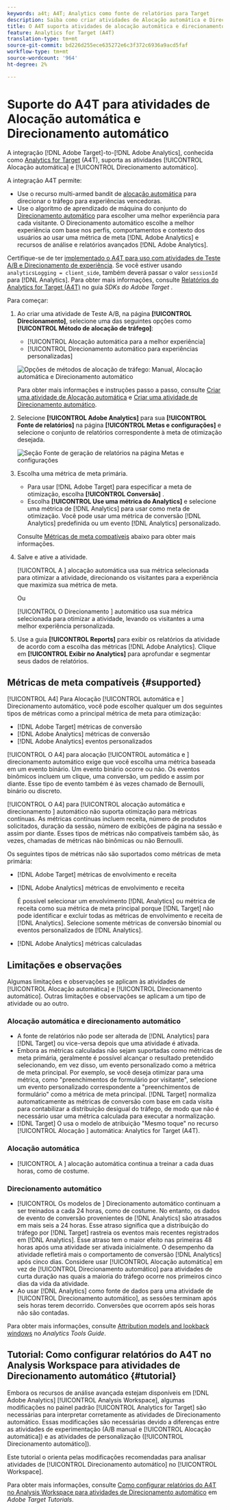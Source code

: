 ```yaml
---
keywords: a4t; A4T; Analytics como fonte de relatórios para Target
description: Saiba como criar atividades de Alocação automática e Direcionamento automático no Adobe Target que usam o Analytics como fonte de relatórios (A4T).
title: O A4T suporta atividades de alocação automática e direcionamento automático?
feature: Analytics for Target (A4T)
translation-type: tm+mt
source-git-commit: bd226d255ece635272e6c3f372c6936a9acd5faf
workflow-type: tm+mt
source-wordcount: '964'
ht-degree: 2%

---
```



# Suporte do A4T para atividades de Alocação automática e Direcionamento automático

A integração [!DNL Adobe Target]-to-[!DNL Adobe Analytics], conhecida como [Analytics for Target](/help/c-integrating-target-with-mac/a4t/a4t.md) (A4T), suporta as atividades [!UICONTROL Alocação automática] e [!UICONTROL Direcionamento automático].

A integração A4T permite:

* Use o recurso multi-armed bandit de [alocação automática](/help/c-activities/automated-traffic-allocation/automated-traffic-allocation.md) para direcionar o tráfego para experiências vencedoras.
* Use o algoritmo de aprendizado de máquina do conjunto do [Direcionamento automático](/help/c-activities/auto-target/auto-target-to-optimize.md) para escolher uma melhor experiência para cada visitante. O Direcionamento automático escolhe a melhor experiência com base nos perfis, comportamentos e contexto dos usuários ao usar uma métrica de meta [!DNL Adobe Analytics] e recursos de análise e relatórios avançados [!DNL Adobe Analytics].

Certifique-se de ter [implementado o A4T para uso com atividades de Teste A/B e Direcionamento de experiência](/help/c-integrating-target-with-mac/a4t/a4timplementation.md). Se você estiver usando `analyticsLogging = client_side`, também deverá passar o valor `sessionId` para [!DNL Analytics]. Para obter mais informações, consulte [Relatórios do Analytics for Target (A4T)](https://adobetarget-sdks.gitbook.io/docs/integration-with-experience-cloud/analytics-for-target-a4t-reporting) no guia *SDKs do Adobe Target* .

Para começar:

1. Ao criar uma atividade de Teste A/B, na página **[!UICONTROL Direcionamento]**, selecione uma das seguintes opções como **[!UICONTROL Método de alocação de tráfego]**:

   * [!UICONTROL Alocação automática para a melhor experiência]
   * [!UICONTROL Direcionamento automático para experiências personalizadas]

   ![Opções de métodos de alocação de tráfego: Manual, Alocação automática e Direcionamento automático](/help/c-integrating-target-with-mac/a4t/assets/traffic-allocation-methods.png)

   Para obter mais informações e instruções passo a passo, consulte [Criar uma atividade de Alocação automática](/help/c-activities/automated-traffic-allocation/create-auto-allocate-activity.md) e [Criar uma atividade de Direcionamento automático](/help/c-activities/auto-target/create-auto-target.md).

1. Selecione **[!UICONTROL Adobe Analytics]** para sua **[!UICONTROL Fonte de relatórios]** na página **[!UICONTROL Metas e configurações]** e selecione o conjunto de relatórios correspondente à meta de otimização desejada.

   ![Seção Fonte de geração de relatórios na página Metas e configurações](/help/c-integrating-target-with-mac/a4t/assets/a4t-select.png)

1. Escolha uma métrica de meta primária.

   * Para usar [!DNL Adobe Target] para especificar a meta de otimização, escolha **[!UICONTROL Conversão]** .
   * Escolha **[!UICONTROL Use uma métrica do Analytics]** e selecione uma métrica de [!DNL Analytics] para usar como meta de otimização. Você pode usar uma métrica de conversão [!DNL Analytics] predefinida ou um evento [!DNL Analytics] personalizado.

   Consulte [Métricas de meta compatíveis](#supported) abaixo para obter mais informações.

1. Salve e ative a atividade.

   [!UICONTROL A ] alocação automática usa sua métrica selecionada para otimizar a atividade, direcionando os visitantes para a experiência que maximiza sua métrica de meta.

   Ou

   [!UICONTROL O Direcionamento ] automático usa sua métrica selecionada para otimizar a atividade, levando os visitantes a uma melhor experiência personalizada.

1. Use a guia **[!UICONTROL Reports]** para exibir os relatórios da atividade de acordo com a escolha das métricas [!DNL Adobe Analytics]. Clique em **[!UICONTROL Exibir no Analytics]** para aprofundar e segmentar seus dados de relatórios.

## Métricas de meta compatíveis {#supported}

[!UICONTROL A4] Para Alocação  [!UICONTROL automática e ] Direcionamento   automático, você pode escolher qualquer um dos seguintes tipos de métricas como a principal métrica de meta para otimização:

* [!DNL Adobe Target] métricas de conversão
* [!DNL Adobe Analytics] métricas de conversão
* [!DNL Adobe Analytics] eventos personalizados

[!UICONTROL O A4] para alocação  [!UICONTROL automática e ] direcionamento   automático exige que você escolha uma métrica baseada em um evento binário. Um evento binário ocorre ou não. Os eventos binômicos incluem um clique, uma conversão, um pedido e assim por diante. Esse tipo de evento também é às vezes chamado de Bernoulli, binário ou discreto.

[!UICONTROL O A4] para  [!UICONTROL alocação automática e direcionamento ] automático não suporta otimização para métricas contínuas.   As métricas contínuas incluem receita, número de produtos solicitados, duração da sessão, número de exibições de página na sessão e assim por diante. Esses tipos de métricas não compatíveis também são, às vezes, chamadas de métricas não binômicas ou não Bernoulli.

Os seguintes tipos de métricas não são suportados como métricas de meta primária:

* [!DNL Adobe Target] métricas de envolvimento e receita
* [!DNL Adobe Analytics] métricas de envolvimento e receita

   É possível selecionar um envolvimento [!DNL Analytics] ou métrica de receita como sua métrica de meta principal porque [!DNL Target] não pode identificar e excluir todas as métricas de envolvimento e receita de [!DNL Analytics]. Selecione somente métricas de conversão binomial ou eventos personalizados de [!DNL Analytics].

* [!DNL Adobe Analytics] métricas calculadas

## Limitações e observações

Algumas limitações e observações se aplicam às atividades de [!UICONTROL Alocação automática] e [!UICONTROL Direcionamento automático]. Outras limitações e observações se aplicam a um tipo de atividade ou ao outro.

### Alocação automática e direcionamento automático

* A fonte de relatórios não pode ser alterada de [!DNL Analytics] para [!DNL Target] ou vice-versa depois que uma atividade é ativada.
* Embora as métricas calculadas não sejam suportadas como métricas de meta primária, geralmente é possível alcançar o resultado pretendido selecionando, em vez disso, um evento personalizado como a métrica de meta principal. Por exemplo, se você deseja otimizar para uma métrica, como &quot;preenchimentos de formulário por visitante&quot;, selecione um evento personalizado correspondente a &quot;preenchimentos de formulário&quot; como a métrica de meta principal. [!DNL Target] normaliza automaticamente as métricas de conversão com base em cada visita para contabilizar a distribuição desigual do tráfego, de modo que não é necessário usar uma métrica calculada para executar a normalização.
* [!DNL Target] O usa o modelo de atribuição &quot;Mesmo toque&quot; no recurso  [!UICONTROL Alocação ] automática: Analytics for Target (A4T).

### Alocação automática

* [!UICONTROL A ] alocação automática continua a treinar a cada duas horas, como de costume.

### Direcionamento automático

* [!UICONTROL Os modelos de ] Direcionamento automático continuam a ser treinados a cada 24 horas, como de costume. No entanto, os dados de evento de conversão provenientes de [!DNL Analytics] são atrasados em mais seis a 24 horas. Esse atraso significa que a distribuição do tráfego por [!DNL Target] rastreia os eventos mais recentes registrados em [!DNL Analytics]. Esse atraso tem o maior efeito nas primeiras 48 horas após uma atividade ser ativada inicialmente. O desempenho da atividade refletirá mais o comportamento de conversão [!DNL Analytics] após cinco dias. Considere usar [!UICONTROL Alocação automática] em vez de [!UICONTROL Direcionamento automático] para atividades de curta duração nas quais a maioria do tráfego ocorre nos primeiros cinco dias da vida da atividade.
* Ao usar [!DNL Analytics] como fonte de dados para uma atividade de [!UICONTROL Direcionamento automático], as sessões terminam após seis horas terem decorrido. Conversões que ocorrem após seis horas não são contadas.

Para obter mais informações, consulte [Attribution models and lookback windows](https://experienceleague.adobe.com/docs/analytics/analyze/analysis-workspace/attribution/models.html) no *Analytics Tools Guide*.

## Tutorial: Como configurar relatórios do A4T no Analysis Workspace para atividades de Direcionamento automático {#tutorial}

Embora os recursos de análise avançada estejam disponíveis em [!DNL Adobe Analytics] [!UICONTROL Analysis Workspace], algumas modificações no painel padrão [!UICONTROL Analytics for Target] são necessárias para interpretar corretamente as atividades de Direcionamento automático. Essas modificações são necessárias devido a diferenças entre as atividades de experimentação (A/B manual e [!UICONTROL Alocação automática]) e as atividades de personalização ([!UICONTROL Direcionamento automático]).

Este tutorial o orienta pelas modificações recomendadas para analisar atividades de [!UICONTROL Direcionamento automático] no [!UICONTROL Workspace].

Para obter mais informações, consulte [Como configurar relatórios do A4T no Analysis Workspace para atividades de Direcionamento automático](https://experienceleague.adobe.com/docs/target-learn/tutorials/integrations/set-up-a4t-reports-in-analysis-workspace-for-auto-target-activities.html) em *Adobe Target Tutorials*.